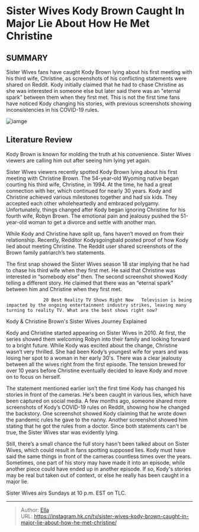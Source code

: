 # Sister Wives  Kody Brown Caught In Major Lie About How He Met Christine


## SUMMARY 



  Sister Wives fans have caught Kody Brown lying about his first meeting with his third wife, Christine, as screenshots of his conflicting statements were shared on Reddit.   Kody initially claimed that he had to chase Christine as she was interested in someone else but later said there was an &#34;eternal spark&#34; between them when they first met.   This is not the first time fans have noticed Kody changing his stories, with previous screenshots showing inconsistencies in his COVID-19 rules.  

![iamge](https://static1.srcdn.com/wordpress/wp-content/uploads/2023/11/sister-wives-kody-brown-caught-in-major-lie-about-how-he-met-christine.jpg)

## Literature Review
Kody Brown is known for molding the truth at his convenience. Sister Wives viewers are calling him out after seeing him lying yet again.




Sister Wives viewers recently spotted Kody Brown lying about his first meeting with Christine Brown. The 54-year-old Wyoming native began courting his third wife, Christine, in 1994. At the time, he had a great connection with her, which continued for nearly 30 years. Kody and Christine achieved various milestones together and had six kids. They accepted each other wholeheartedly and embraced polygamy. Unfortunately, things changed after Kody began ignoring Christine for his fourth wife, Robyn Brown. The emotional pain and jealousy pushed the 51-year-old woman to get a divorce and settle with another man.




While Kody and Christine have split up, fans haven’t moved on from their relationship. Recently, Redditor Kodysgoingbald posted proof of how Kody lied about meeting Christine. The Reddit user shared screenshots of the Brown family patriarch’s two statements.


 

The first snap showed the Sister Wives season 18 star implying that he had to chase his third wife when they first met. He said that Christine was interested in “somebody else” then. The second screenshot showed Kody telling a different story. He claimed that there was an “eternal spark” between him and Christine when they first met.

                  20 Best Reality TV Shows Right Now   Television is being impacted by the ongoing entertainment industry strikes, leaving many turning to reality TV. What are the best shows right now?    





 Kody &amp; Christine Brown&#39;s Sister Wives Journey Explained 
          

Kody and Christine started appearing on Sister Wives in 2010. At first, the series showed them welcoming Robyn into their family and looking forward to a bright future. While Kody was excited about the change, Christine wasn’t very thrilled. She had been Kody’s youngest wife for years and was losing her spot to a woman in her early 30&#39;s. There was a clear jealousy between all the wives right from the first episode. The tension brewed for over 10 years before Christine eventually decided to leave Kody and move on to focus on herself.

The statement mentioned earlier isn’t the first time Kody has changed his stories in front of the cameras. He&#39;s been caught in various lies, which have been captured on social media. A few months ago, someone shared more screenshots of Kody’s COVID-19 rules on Reddit, showing how he changed the backstory. One screenshot showed Kody claiming that he wrote down the pandemic rules he gave to the nanny. Another screenshot showed him stating that he got the rules from a doctor. Since both statements can&#39;t be true, the Sister Wives star was evidently lying.




Still, there’s a small chance the full story hasn&#39;t been talked about on Sister Wives, which could result in fans spotting supposed lies. Kody must have said the same things in front of the cameras countless times over the years. Sometimes, one part of his story may have made it into an episode, while another piece could have ended up in another episode. If so, Kody&#39;s stories may be real but taken out of context, or else he really has been caught in a major lie.



Sister Wives airs Sundays at 10 p.m. EST on TLC.






---

> Author: [Ella](https://instagram.hk.cn/)  
> URL: https://instagram.hk.cn/tv/sister-wives-kody-brown-caught-in-major-lie-about-how-he-met-christine/  


